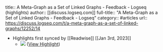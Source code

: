 title:: A Meta-Graph as a Set of Linked Graphs - Feedback - Logseq (highlights)
author:: [[discuss.logseq.com]]
full-title:: "A Meta-Graph as a Set of Linked Graphs - Feedback - Logseq"
category:: #articles
url:: https://discuss.logseq.com/t/a-meta-graph-as-a-set-of-linked-graphs/12252/14

- Highlights first synced by [[Readwise]] [[Jan 3rd, 2023]]
	- ![](https://discuss.logseq.com/uploads/default/optimized/2X/2/25099f6186774c46f9ec36f7d5e8a43fbfe208fe_2_612x499.jpeg) ([View Highlight](https://read.readwise.io/read/01gnv8908m9x5418png56p4n7k))